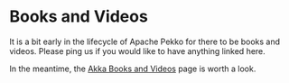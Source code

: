 # Books and Videos

It is a bit early in the lifecycle of Apache Pekko for there to be books and videos. Please ping us if you would like
to have anything linked here.

In the meantime, the [Akka Books and Videos](https://doc.akka.io/docs/akka/current/additional/books.html) page is worth a look.